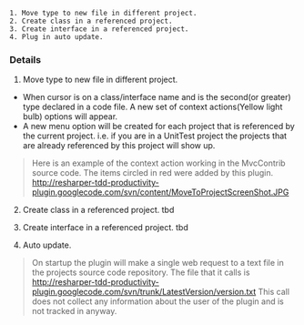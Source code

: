 
```
1. Move type to new file in different project.
2. Create class in a referenced project.
3. Create interface in a referenced project.
4. Plug in auto update.
```
### Details ###

1. Move type to new file in different project.
  * When cursor is on a class/interface name and is the second(or greater) type declared in a code file.  A new set of context actions(Yellow light bulb) options will appear.
  * A new menu option will be created for each project that is referenced by the current project.  i.e. if you are in a UnitTest project the projects that are already referenced by this project will show up.
> Here is an example of the context action working in the MvcContrib source code. The items circled in red were added by this plugin.
http://resharper-tdd-productivity-plugin.googlecode.com/svn/content/MoveToProjectScreenShot.JPG

2. Create class in a referenced project.
tbd

3. Create interface in a referenced project.
tbd

4. Auto update.
> On startup the plugin will make a single web request to a text file in the projects source code repository.  The file that it calls is http://resharper-tdd-productivity-plugin.googlecode.com/svn/trunk/LatestVersion/version.txt  This call does not collect any information about the user of the plugin and is not tracked in anyway.